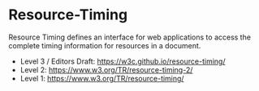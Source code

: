 Resource-Timing
===============

Resource Timing defines an interface for web applications to access the
complete timing information for resources in a document.

- Level 3 / Editors Draft: https://w3c.github.io/resource-timing/
- Level 2: https://www.w3.org/TR/resource-timing-2/
- Level 1: https://www.w3.org/TR/resource-timing/
